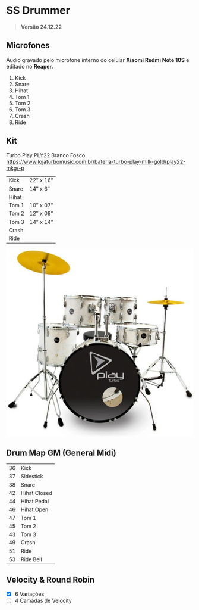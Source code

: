 # SS Drummer

> **Versão 24.12.22**

## Microfones

Áudio gravado pelo microfone interno do celular **Xiaomi Redmi Note 10S** e editado no **Reaper.**

1. Kick
2. Snare
3. Hihat
4. Tom 1
5. Tom 2
6. Tom 3
7. Crash
8. Ride

## Kit

Turbo Play PLY22 Branco Fosco
https://www.lojaturbomusic.com.br/bateria-turbo-play-milk-gold/play22-mkg/-p

|       |           |
|-------|-----------|
| Kick  | 22″ x 16” |
| Snare | 14″ x 6″  |
| Hihat |           |
| Tom 1 | 10″ x 07” |
| Tom 2 | 12″ x 08” |
| Tom 3 | 14” x 14” |
| Crash |           |
| Ride  |           |

![Turbo Play](bateria-turbo-play-milk-gold.webp)

## Drum Map GM (General Midi)

|    |              |
|----|--------------|
| 36 | Kick         |
| 37 | Sidestick    |
| 38 | Snare        |
| 42 | Hihat Closed |
| 44 | Hihat Pedal  |
| 46 | Hihat Open   |
| 47 | Tom 1        |
| 45 | Tom 2        |
| 43 | Tom 3        |
| 49 | Crash        |
| 51 | Ride         |
| 53 | Ride Bell    |

## Velocity & Round Robin

- [x] 6 Variações
- [ ] 4 Camadas de Velocity
